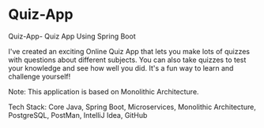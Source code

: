 # Quiz-App

Quiz-App-
Quiz App Using Spring Boot

I've created an exciting Online Quiz App that lets you make lots of quizzes with questions about different subjects. You can also take quizzes to test your knowledge and see how well you did. It's a fun way to learn and challenge yourself!

Note: This application is based on Monolithic Architecture.

Tech Stack: Core Java, Spring Boot, Microservices, Monolithic Architecture, PostgreSQL, PostMan, IntelliJ Idea, GitHub
